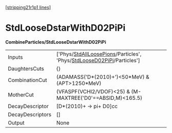 [[stripping21r1p1 lines]](./stripping21r1p1-index)

# StdLooseDstarWithD02PiPi

**CombineParticles/StdLooseDstarWithD02PiPi**

|                  |                                                                                                                                                                                    |
|------------------|------------------------------------------------------------------------------------------------------------------------------------------------------------------------------------|
| Inputs           | ['Phys/[StdAllLoosePions](./stripping21r1p1-commonparticles-stdallloosepions)/Particles', 'Phys/[StdLooseD02PiPi](./stripping21r1p1-commonparticles-stdloosed02pipi)/Particles'] |
| DaughtersCuts    | {}                                                                                                                                                                                 |
| CombinationCut   | (ADAMASS('D\*(2010)+')\<50\*MeV) & (APT\>1250\*MeV)                                                                                                                                |
| MotherCut        | (VFASPF(VCHI2/VDOF)\<25) & (M-MAXTREE('D0'==ABSID,M)\<165.5)                                                                                                                       |
| DecayDescriptor  | [D\*(2010)+ -\> pi+ D0]cc                                                                                                                                                        |
| DecayDescriptors | []                                                                                                                                                                               |
| Output           | None                                                                                                                                                                               |
